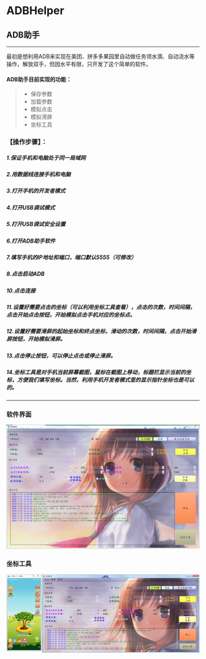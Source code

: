 # ADBHelper
## ADB助手
------

最初是想利用ADB来实现在美团、拼多多果园里自动做任务领水滴、自动浇水等操作，解放双手，但因水平有限，只开发了这个简单的软件。

#### ADB助手目前实现的功能：

> * 保存参数
> * 加载参数
> * 模拟点击
> * 模拟滑屏
> * 坐标工具



### 【操作步骤】：
##### 1.保证手机和电脑处于同一局域网
##### 2.用数据线连接手机和电脑
##### 3.打开手机的开发者模式
##### 4.打开USB调试模式
##### 5.打开USB调试安全设置
##### 6.打开ADB助手软件
##### 7.填写手机的IP地址和端口，端口默认5555（可修改）
##### 8.点击启动ADB
##### 10.点击连接
##### 11.设置好需要点击的坐标（可以利用坐标工具查看），点击的次数，时间间隔，点击开始点击按钮，开始模拟点击手机对应的坐标点。
##### 12.设置好需要滑屏的起始坐标和终点坐标，滑动的次数，时间间隔，点击开始滑屏按钮，开始模拟滑屏。
##### 13.点击停止按钮，可以停止点击或停止滑屏。
##### 14.坐标工具是对手机当前屏幕截图，鼠标在截图上移动，标题栏显示当前的坐标，方便我们填写坐标。当然，利用手机开发者模式里的显示指针坐标也是可以的。

---
### 软件界面
![软件界面](https://github.com/ordinary-student/ADBHelper/blob/master/test/0.png)

### 坐标工具
![坐标工具](https://github.com/ordinary-student/ADBHelper/blob/master/test/1.png)

